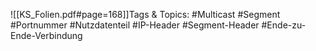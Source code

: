 
![[KS_Folien.pdf#page=168]]Tags & Topics:
   #Multicast
   #Segment
   #Portnummer
   #Nutzdatenteil
   #IP-Header
   #Segment-Header
   #Ende-zu-Ende-Verbindung